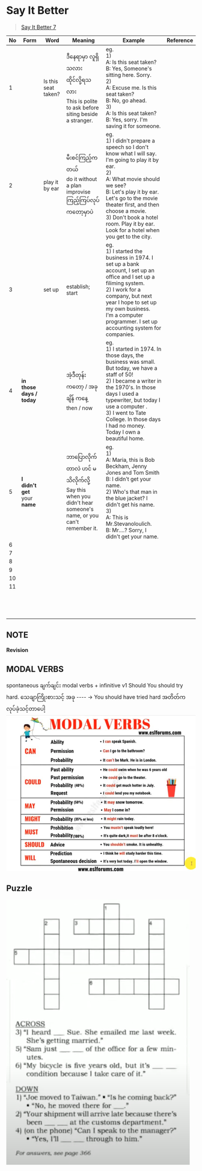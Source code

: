 # Say It Better 

> [ Say It Better 7 ](https://www.youtube.com/watch?v=ybPn6rUq1hM&list=PLjGyCF-b63jgheXXlZhfBIb2W65vktvOf&index=10) 


| No | Form | Word                | Meaning                | Example                |Reference                |
|---------------------|---------------------|---------------------|---------------------|---------------------|---------------------|
|1||Is this seat taken?|ဒီနေရာမှာ လူရှိသလား <br> ထိုင်လို့ရသလား <br> This is polite to ask before siting beside a stranger.|eg. <br> 1) <br> A: Is this seat taken? <br> B: Yes, Someone's sitting here. Sorry. <br> 2) <br> A: Excuse me. Is this seat taken? <br> B: No, go ahead.<br> 3) <br> A: Is this seat taken? <br> B: Yes, sorry. I'm saving it for someone. <br>  ||
|2||play it by ear|မီးစင်ကြည့်ကတယ် <br> do it without a plan <br> improvise <br> ကြည့်ကြပ်လုပ်ကတော့မှာပဲ|eg. <br> 1) I didn't prepare a speech so I don't know what I will say. I'm going to play it by ear. <br> 2) <br> A: What movie should we see? <br> B: Let's play it by ear. Let's go to the movie theater first, and then choose a movie. <br> 3) Don't book a hotel room. Play it by ear. Look for a hotel when you get to the city.||
|3||set up|establish; start|eg. <br> 1) I started the business in 1974. I set up a bank account, I set up an office and I set up a filiming system. <br> 2) I work for a company, but next year I hope to set up my own business. <br> I'm a computer programmer. I set up accounting system for companies.||
|4|<b> in those days / today </b>||အဲ့ဒီတုန်းကတော့ / အခုချိန် ကနေ့ <br> then / now |eg. <br> 1) I started in 1974. In those days, the business was small. But today, we have a staff of 50! <br> 2) I became a writer in the 1970's. In those days I used a typewriter, but today I use a computer . <br> 3) I went to Tate College. In those days I had no money. Today I own a beautiful home.||
|5|<b> I didn't get </b> your <b> name </b>||ဘာပြောလိုက်တာလဲ ဟင် မသိလိုက်လို့ <br> Say this when you didn't hear someone's name, or you can't remember it.|eg. <br> 1) <br> A: Maria, this is Bob Beckham, Jenny Jones and Tom Smith <br> B: I didn't get your name. <br> 2) Who's that man in the blue jacket? I didn't get his name. <br> 3) <br> A: This is Mr.Stevanoloulich. <br> B: Mr....? Sorry, I didn't get your name.<br> ||
|6||||||
|7||||||
|8||||||
|9||||||
|10||||||
|11||||||
|||||||
|||||||
|||||||
|||||||
|||||||
|||||||
|||||||
|||||||
|||||||
|||||||
|||||||
|||||||
|||||||
|||||||



## NOTE

#### Revision 


## MODAL VERBS 
spontaneous ချက်ချင်း 
modal verbs + infinitive v1
Should 
 You should try hard. သေချာကြိုးစားသင့် အခု ---- →
 You should have tried hard အတိတ်က လုပ်ခဲ့သင့်တာပေါ့
![Modal Verb](./puzzle/modal_verb.png)

## Puzzle
![Puzzle 5_1](./puzzle/5_1.png)